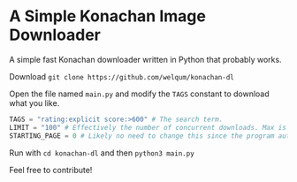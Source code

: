 # A Simple Konachan Image Downloader

A simple fast Konachan downloader written in Python that probably works.

Download `git clone https://github.com/welqum/konachan-dl` 

Open the file named `main.py` and modify the `TAGS` constant to download what you like.

```python
TAGS = "rating:explicit score:>600" # The search term.
LIMIT = "100" # Effectively the number of concurrent downloads. Max is 100. Decrease if your computer can't keep up.
STARTING_PAGE = 0 # Likely no need to change this since the program automatically skips files that are already downloaded.
```

Run with `cd konachan-dl` and then `python3 main.py`

Feel free to contribute!
